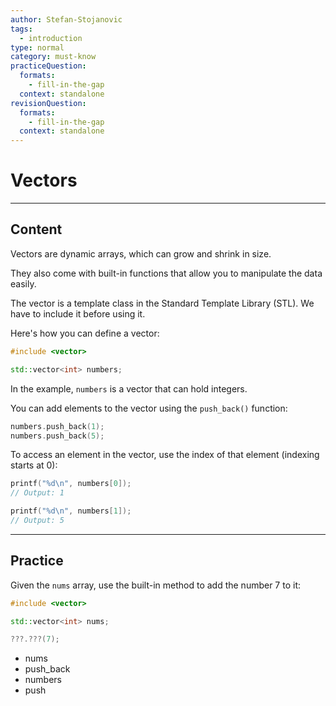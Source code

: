 ```yaml
---
author: Stefan-Stojanovic
tags:
  - introduction
type: normal
category: must-know
practiceQuestion:
  formats:
    - fill-in-the-gap
  context: standalone
revisionQuestion:
  formats:
    - fill-in-the-gap
  context: standalone
---
```


# Vectors

---

## Content

Vectors are dynamic arrays, which can grow and shrink in size.

They also come with built-in functions that allow you to manipulate the data easily.

The vector is a template class in the Standard Template Library (STL). We have to include it before using it.

Here's how you can define a vector:
```cpp
#include <vector>

std::vector<int> numbers;
```

In the example, `numbers` is a vector that can hold integers.

You can add elements to the vector using the `push_back()` function:
```cpp
numbers.push_back(1);
numbers.push_back(5);
```

To access an element in the vector, use the index of that element (indexing starts at 0):

```cpp
printf("%d\n", numbers[0]);  
// Output: 1

printf("%d\n", numbers[1]); 
// Output: 5
```

---

## Practice

Given the `nums` array, use the built-in method to add the number 7 to it:
```cpp
#include <vector>

std::vector<int> nums;

???.???(7);
```

- nums
- push_back
- numbers
- push
